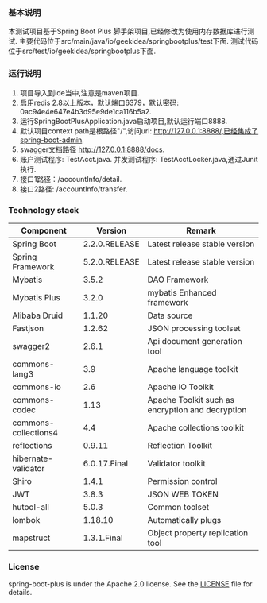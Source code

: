 ### 基本说明
本测试项目基于Spring Boot Plus 脚手架项目,已经修改为使用内存数据库进行测试.
主要代码位于src/main/java/io/geekidea/springbootplus/test下面.
测试代码位于src/test/io/geekidea/springbootplus下面.
### 运行说明
1. 项目导入到ide当中,注意是maven项目.  
2. 启用redis 2.8以上版本，默认端口6379，默认密码: 0ac94e4e647e4b3d95e9de1ca116b5a2.  
3. 运行SpringBootPlusApplication.java启动项目,默认运行端口8888.  
4. 默认项目context path是根路径"/",访问url: http://127.0.0.1:8888/,已经集成了spring-boot-admin.  
5. swagger文档路径 http://127.0.0.1:8888/docs.
6. 账户测试程序: TestAcct.java. 并发测试程序: TestAcctLocker.java,通过Junit执行.
7. 接口1路径：/accountInfo/detail. 
8. 接口2路径: /accountInfo/transfer.
### Technology stack
Component| Version |  Remark
-|-|-
Spring Boot | 2.2.0.RELEASE | Latest release stable version |
Spring Framework | 5.2.0.RELEASE | Latest release stable version |
Mybatis | 3.5.2 | DAO Framework |
Mybatis Plus | 3.2.0 | mybatis Enhanced framework |
Alibaba Druid | 1.1.20 | Data source |
Fastjson | 1.2.62 | JSON processing toolset |
swagger2 | 2.6.1 | Api document generation tool |
commons-lang3 | 3.9 | Apache language toolkit |
commons-io | 2.6 | Apache IO Toolkit |
commons-codec | 1.13 | Apache Toolkit such as encryption and decryption |
commons-collections4 | 4.4 | Apache collections toolkit |
reflections | 0.9.11 | Reflection Toolkit  |
hibernate-validator | 6.0.17.Final | Validator toolkit |
Shiro | 1.4.1 | Permission control |
JWT | 3.8.3 | JSON WEB TOKEN |
hutool-all | 5.0.3 | Common toolset |
lombok | 1.18.10 | Automatically plugs |
mapstruct | 1.3.1.Final | Object property replication tool |

### License
spring-boot-plus is under the Apache 2.0 license. See the [LICENSE](https://github.com/geekidea/spring-boot-plus/blob/master/LICENSE) file for details.

